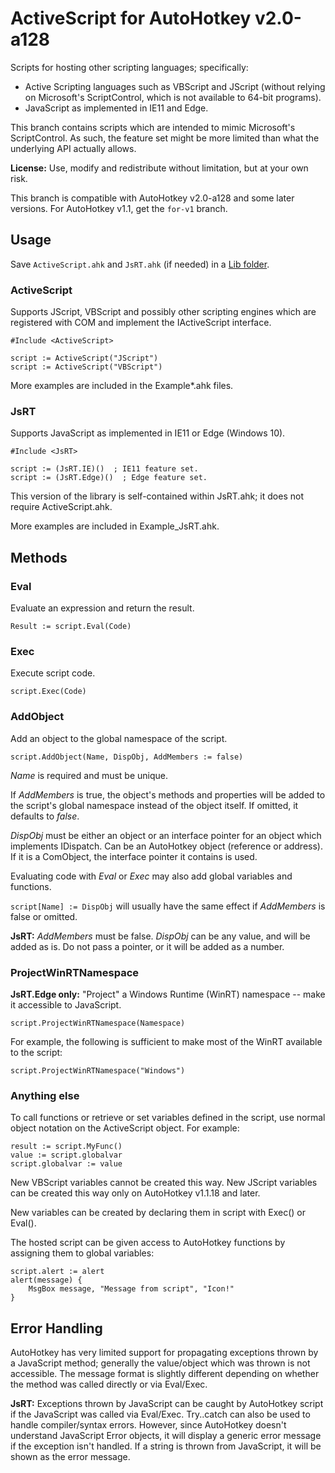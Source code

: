 # ActiveScript for AutoHotkey v2.0-a128

Scripts for hosting other scripting languages; specifically:
  - Active Scripting languages such as VBScript and JScript (without relying on Microsoft's ScriptControl, which is not available to 64-bit programs).
  - JavaScript as implemented in IE11 and Edge.

This branch contains scripts which are intended to mimic Microsoft's ScriptControl. As such, the feature set might be more limited than what the underlying API actually allows.

**License:** Use, modify and redistribute without limitation, but at your own risk.

This branch is compatible with AutoHotkey v2.0-a128 and some later versions. For AutoHotkey v1.1, get the `for-v1` branch.

## Usage

Save `ActiveScript.ahk` and `JsRT.ahk` (if needed) in a [Lib folder](http://ahkscript.org/docs/Functions.htm#lib).

### ActiveScript

Supports JScript, VBScript and possibly other scripting engines which are registered with COM and implement the IActiveScript interface.

```AutoHotkey
#Include <ActiveScript>

script := ActiveScript("JScript")
script := ActiveScript("VBScript")
```

More examples are included in the Example\*.ahk files.

### JsRT

Supports JavaScript as implemented in IE11 or Edge (Windows 10).

```AutoHotkey
#Include <JsRT>

script := (JsRT.IE)()  ; IE11 feature set.
script := (JsRT.Edge)()  ; Edge feature set.
```

This version of the library is self-contained within JsRT.ahk; it does not require ActiveScript.ahk.

More examples are included in Example\_JsRT.ahk.

## Methods

### Eval

Evaluate an expression and return the result.

```AutoHotkey
Result := script.Eval(Code)
```

### Exec

Execute script code.

```AutoHotkey
script.Exec(Code)
```

### AddObject

Add an object to the global namespace of the script.

```AutoHotkey
script.AddObject(Name, DispObj, AddMembers := false)
```

*Name* is required and must be unique.

If *AddMembers* is true, the object's methods and properties will be added to the script's global namespace instead of the object itself. If omitted, it defaults to *false*.

*DispObj* must be either an object or an interface pointer for an object which implements IDispatch. Can be an AutoHotkey object (reference or address). If it is a ComObject, the interface pointer it contains is used.

Evaluating code with *Eval* or *Exec* may also add global variables and functions.

`script[Name] := DispObj` will usually have the same effect if *AddMembers* is false or omitted.

**JsRT:** *AddMembers* must be false. *DispObj* can be any value, and will be added as is. Do not pass a pointer, or it will be added as a number.


### ProjectWinRTNamespace

**JsRT.Edge only:** "Project" a Windows Runtime (WinRT) namespace -- make it accessible to JavaScript.

```AutoHotkey
script.ProjectWinRTNamespace(Namespace)
```

For example, the following is sufficient to make most of the WinRT available to the script:

```AutoHotkey
script.ProjectWinRTNamespace("Windows")
```


### Anything else

To call functions or retrieve or set variables defined in the script,  use normal object notation on the ActiveScript object.  For example:

```AutoHotkey
result := script.MyFunc()
value := script.globalvar
script.globalvar := value
```

New VBScript variables cannot be created this way. New JScript variables can be created this way only on AutoHotkey v1.1.18 and later.

New variables can be created by declaring them in script with Exec() or Eval().

The hosted script can be given access to AutoHotkey functions by assigning them to global variables:

```AutoHotkey
script.alert := alert
alert(message) {
	MsgBox message, "Message from script", "Icon!"
}
```


## Error Handling

AutoHotkey has very limited support for propagating exceptions thrown by a JavaScript method; generally the value/object which was thrown is not accessible.  The message format is slightly different depending on whether the method was called directly or via Eval/Exec.

**JsRT:** Exceptions thrown by JavaScript can be caught by AutoHotkey script if the JavaScript was called via Eval/Exec.  Try..catch can also be used to handle compiler/syntax errors.  However, since AutoHotkey doesn't understand JavaScript Error objects, it will display a generic error message if the exception isn't handled.  If a string is thrown from JavaScript, it will be shown as the error message.